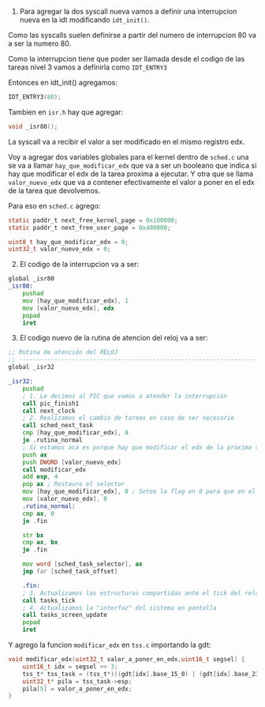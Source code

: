 1) Para agregar la dos syscall nueva vamos a definir una interrupcion nueva en la idt modificando `idt_init()`.

Como las syscalls suelen definirse a partir del numero de interrupcion 80 va a ser la numero 80.

Como la interrupcion tiene que poder ser llamada desde el codigo de las tareas nivel 3 vamos a definirla como `IDT_ENTRY3`

Entonces en idt_init() agregamos:

```c
IDT_ENTRY3(80);
```
Tambien en `isr.h` hay que agregar:

```h
void _isr80();
```

La syscall va a recibir el valor a ser modificado en el mismo registro edx. 

Voy a agregar dos variables globales para el kernel dentro de `sched.c` una se va a llamar `hay_que_modificar_edx` que va a ser un booleano que indica si hay que modificar el edx de la tarea proxima a ejecutar. Y otra que se llama `valor_nuevo_edx` que va a contener efectivamente el valor a poner en el edx de la tarea que devolvemos. 

Para eso en `sched.c` agrego: 

```c
static paddr_t next_free_kernel_page = 0x100000;
static paddr_t next_free_user_page = 0x400000;

uint8_t hay_que_modificar_edx = 0;
uint32_t valor_nuevo_edx = 0;
```

2) El codigo de la interrupcion va a ser: 

```asm
global _isr80
_isr80:
    pushad
    mov [hay_que_modificar_edx], 1
    mov [valor_nuevo_edx], edx
    popad 
    iret
```
3) El codigo nuevo de la rutina de atencion del reloj va a ser: 

```asm
;; Rutina de atención del RELOJ
;; -------------------------------------------------------------------------- ;;
global _isr32

_isr32:
    pushad
    ; 1. Le decimos al PIC que vamos a atender la interrupción
    call pic_finish1
    call next_clock
    ; 2. Realizamos el cambio de tareas en caso de ser necesario
    call sched_next_task
    cmp [hay_que_modificar_edx], 0
    je .rutina_normal
    ; Si estamos aca es porque hay que modificar el edx de la proxima tarea a ejecutarse
    push ax 
    push DWORD [valor_nuevo_edx]
    call modificar_edx
    add esp, 4
    pop ax ; Restauro el selector
    mov [hay_que_modificar_edx], 0 ; Seteo la flag en 0 para que en el proximo clock no se vuelva a pisar
    mov [valor_nuevo_edx], 0
    .rutina_normal:
    cmp ax, 0
    je .fin

    str bx
    cmp ax, bx
    je .fin

    mov word [sched_task_selector], ax
    jmp far [sched_task_offset] 

    .fin:
    ; 3. Actualizamos las estructuras compartidas ante el tick del reloj
    call tasks_tick
    ; 4. Actualizamos la "interfaz" del sistema en pantalla
    call tasks_screen_update
    popad
    iret
```

Y agrego la funcion `modificar_edx` en `tss.c` importando la gdt: 

```c
void modificar_edx(uint32_t valor_a_poner_en_edx,uint16_t segsel) {
    uint16_t idx = segsel >> 3;
    tss_t* tss_task = (tss_t*)((gdt[idx].base_15_0) | (gdt[idx].base_23_16 << 16) | (gdt[idx].base_31_24 << 24));
    uint32_t* pila = tss_task->esp;
    pila[5] = valor_a_poner_en_edx;
}
```